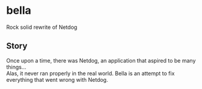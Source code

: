 # bella
Rock solid rewrite of Netdog

## Story
Once upon a time, there was Netdog, an application that aspired to be many things...  
Alas, it never ran properly in the real world. 
Bella is an attempt to fix everything that went wrong with Netdog.

